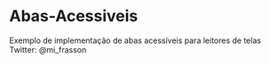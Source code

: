 # Abas-Acessiveis
Exemplo de implementação de abas acessíveis para leitores de telas
Twitter: @mi_frasson
